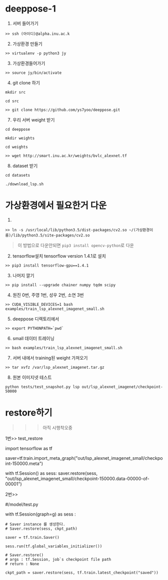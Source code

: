 # deeppose-1

1. 서버 들어가기
```
>> ssh (아이디)@alpha.inu.ac.k
```

2. 가상환경 만들기
```
>> virtualenv -p python3 jy
```

3. 가상환경들어가기
```
>> source jy/bin/activate
```

4. git clone 하기
```
mkdir src

cd src
```

```
>> git clone https://github.com/ys7yoo/deeppose.git
```

7. 우리 서버 weight 받기
```
cd deeppose
```
  
```
mkdir weights
```

```
cd weights
```
```
>> wget http://smart.inu.ac.kr/weights/bvlc_alexnet.tf
```

8. dataset 받기
```
cd datasets
```
```
./download_lsp.sh
```


# 가상환경에서 필요한거 다운

1. 
```
>> ln -s /usr/local/lib/python3.5/dist-packages/cv2.so ~/(가상환경이름)/lib/python3.5/site-packages/cv2.so
```
> 이 방법으로 다운안되면 `pip3 install opencv-python`로 다운


2. tensorflow설치 tensorflow version 1.4.1로 설치 
```
>> pip3 install tensorflow-gpu==1.4.1
```

3. 나머지 깔기
```
>> pip install --upgrade chainer numpy tqdm scipy
```

4. 원진 0번,  주영 1번, 성우 2번, 소연 3번
```
>> CUDA_VISIBLE_DEVICES=1 bash examples/train_lsp_alexnet_imagenet_small.sh
```

5. deeppose 디렉토리에서
```
>> export PYTHONPATH=`pwd`
```

6. small 데이터 트레이닝
```
>> bash examples/train_lsp_alexnet_imagenet_small.sh 
```

7. 서버 내에서 training된 weight 가져오기 
```
>> tar xvfz /var/lsp_alexnet_imagenet.tar.gz 
```

8. 원본 이미지넷 테스트
```
python tests/test_snapshot.py lsp out/lsp_alexnet_imagenet/checkpoint-50000
```



# restore하기

>>> 아직 시행착오중

1번>>
test_restore

import tensorflow as tf

saver=tf.train.import_meta_graph("out/lsp_alexnet_imagenet_small/checkpoint-150000.meta")

with tf.Session() as sess:
saver.restore(sess, "out/lsp_alexnet_imagenet_small/checkpoint-150000.data-00000-of-00001")

2번>>

#/model/test.py

with tf.Session(graph=g) as sess :

    # Saver instance 를 생성한다.
    # Saver.restore(sess, ckpt_path)

    saver = tf.train.Saver()

    sess.run(tf.global_variables_initializer())

    # Saver.restore()
    # args : tf.Session, job`s checkpoint file path
    # return : None

    ckpt_path = saver.restore(sess, tf.train.latest_checkpoint("saved"))

